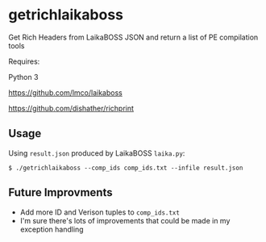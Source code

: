 # getrichlaikaboss

Get Rich Headers from LaikaBOSS JSON and return a list of PE compilation tools

Requires:

Python 3

https://github.com/lmco/laikaboss

https://github.com/dishather/richprint

## Usage ##

Using `result.json` produced by LaikaBOSS `laika.py`:

```
$ ./getrichlaikaboss --comp_ids comp_ids.txt --infile result.json
```

## Future Improvments ##

* Add more ID and Verison tuples to `comp_ids.txt`
* I'm sure there's lots of improvements that could be made in my exception handling
